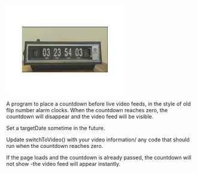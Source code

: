 ![Countdown Preview](https://github.com/NickZettel/Countdown/raw/main/preview.gif)

A program to place a countdown before live video feeds, in  the style of old flip number alarm clocks. When the countdown reaches zero, the countdown will disappear and the video feed will be visible.

Set a targetDate sometime in the future.

Update switchToVideo() with your video information/ any code that should run when the countdown reaches zero.

If the page loads and the countdown is already passed, the countdown will not show -the video feed will appear instantly.
